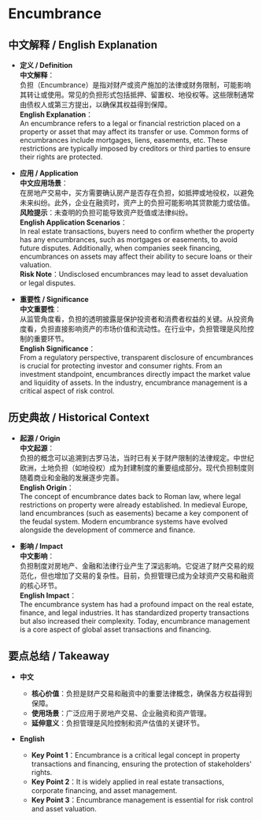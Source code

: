 # Encumbrance

## 中文解释 / English Explanation

* **定义 / Definition**  
  **中文解释**：  
  负担（Encumbrance）是指对财产或资产施加的法律或财务限制，可能影响其转让或使用。常见的负担形式包括抵押、留置权、地役权等。这些限制通常由债权人或第三方提出，以确保其权益得到保障。  
  **English Explanation**：  
  An encumbrance refers to a legal or financial restriction placed on a property or asset that may affect its transfer or use. Common forms of encumbrances include mortgages, liens, easements, etc. These restrictions are typically imposed by creditors or third parties to ensure their rights are protected.

* **应用 / Application**  
  **中文应用场景**：  
  在房地产交易中，买方需要确认房产是否存在负担，如抵押或地役权，以避免未来纠纷。此外，企业在融资时，资产上的负担可能影响其贷款能力或估值。  
  **风险提示**：未查明的负担可能导致资产贬值或法律纠纷。  
  **English Application Scenarios**：  
  In real estate transactions, buyers need to confirm whether the property has any encumbrances, such as mortgages or easements, to avoid future disputes. Additionally, when companies seek financing, encumbrances on assets may affect their ability to secure loans or their valuation.  
  **Risk Note**：Undisclosed encumbrances may lead to asset devaluation or legal disputes.

* **重要性 / Significance**  
  **中文重要性**：  
  从监管角度看，负担的透明披露是保护投资者和消费者权益的关键。从投资角度看，负担直接影响资产的市场价值和流动性。在行业中，负担管理是风险控制的重要环节。  
  **English Significance**：  
  From a regulatory perspective, transparent disclosure of encumbrances is crucial for protecting investor and consumer rights. From an investment standpoint, encumbrances directly impact the market value and liquidity of assets. In the industry, encumbrance management is a critical aspect of risk control.

## 历史典故 / Historical Context

* **起源 / Origin**  
  **中文起源**：  
  负担的概念可以追溯到古罗马法，当时已有关于财产限制的法律规定。中世纪欧洲，土地负担（如地役权）成为封建制度的重要组成部分。现代负担制度则随着商业和金融的发展逐步完善。  
  **English Origin**：  
  The concept of encumbrance dates back to Roman law, where legal restrictions on property were already established. In medieval Europe, land encumbrances (such as easements) became a key component of the feudal system. Modern encumbrance systems have evolved alongside the development of commerce and finance.

* **影响 / Impact**  
  **中文影响**：  
  负担制度对房地产、金融和法律行业产生了深远影响。它促进了财产交易的规范化，但也增加了交易的复杂性。目前，负担管理已成为全球资产交易和融资的核心环节。  
  **English Impact**：  
  The encumbrance system has had a profound impact on the real estate, finance, and legal industries. It has standardized property transactions but also increased their complexity. Today, encumbrance management is a core aspect of global asset transactions and financing.

## 要点总结 / Takeaway

* **中文**  
  - **核心价值**：负担是财产交易和融资中的重要法律概念，确保各方权益得到保障。  
  - **使用场景**：广泛应用于房地产交易、企业融资和资产管理。  
  - **延伸意义**：负担管理是风险控制和资产估值的关键环节。

* **English**  
  - **Key Point 1**：Encumbrance is a critical legal concept in property transactions and financing, ensuring the protection of stakeholders' rights.  
  - **Key Point 2**：It is widely applied in real estate transactions, corporate financing, and asset management.  
  - **Key Point 3**：Encumbrance management is essential for risk control and asset valuation.